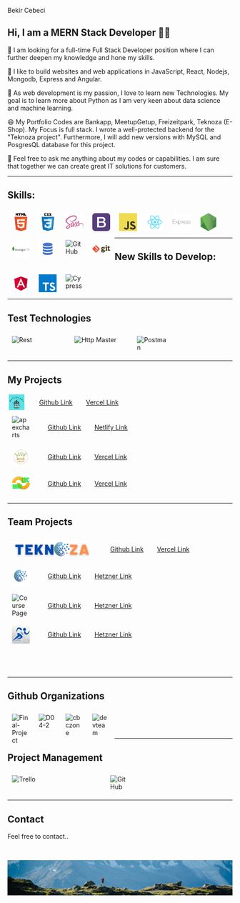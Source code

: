 Bekir Cebeci

## Hi, I am a MERN Stack Developer 👩‍💻

🔭 I am looking for a full-time Full Stack Developer position where I can further deepen my knowledge and hone my skills.

🌱 I like to build websites and web applications in JavaScript, React, Nodejs, Mongodb, Express and Angular.

👯 As web development is my passion, I love to learn new Technologies. My goal is to learn more about Python as I am very keen about data science and machine learning.

😄 My Portfolio Codes are Bankapp, MeetupGetup, Freizeitpark, Teknoza (E-Shop). My Focus is full stack. I wrote a well-protected backend for the "Teknoza project". Furthermore, I will add new versions with MySQL and PosgresQL database for this project.

💬 Feel free to ask me anything about my codes or capabilities. I am sure that together we can create great IT solutions for customers.

---

## Skills:

<img align="left" alt="HTML5" width="40px" style="margin:10px;" src="https://raw.githubusercontent.com/github/explore/80688e429a7d4ef2fca1e82350fe8e3517d3494d/topics/html/html.png" />

<img align="left" alt="CSS3" width="40px" style="margin:10px;" src="https://raw.githubusercontent.com/github/explore/80688e429a7d4ef2fca1e82350fe8e3517d3494d/topics/css/css.png" />

<img align="left" alt="Sass" width="40px" style="margin:10px;" src="https://raw.githubusercontent.com/github/explore/80688e429a7d4ef2fca1e82350fe8e3517d3494d/topics/sass/sass.png" />

<img align="left" alt="Bootstrap" width="40px" style="margin:10px;" src="https://raw.githubusercontent.com/github/explore/80688e429a7d4ef2fca1e82350fe8e3517d3494d/topics/bootstrap/bootstrap.png" />

<img align="left" alt="JavaScript" width="40px" style="margin:10px;" src="https://raw.githubusercontent.com/github/explore/80688e429a7d4ef2fca1e82350fe8e3517d3494d/topics/javascript/javascript.png" />

<img align="left" alt="React" width="40px" style="margin:10px;" src="https://raw.githubusercontent.com/github/explore/80688e429a7d4ef2fca1e82350fe8e3517d3494d/topics/react/react.png" />

<img align="left" alt="Express" width="40px" style="margin:10px;" src="https://raw.githubusercontent.com/github/explore/80688e429a7d4ef2fca1e82350fe8e3517d3494d/topics/express/express.png" />

<img align="left" alt="Node.js" width="40px" style="margin:10px;" src="https://raw.githubusercontent.com/github/explore/80688e429a7d4ef2fca1e82350fe8e3517d3494d/topics/nodejs/nodejs.png" />

<img align="left" alt="Mongodb" width="40px" style="margin:10px;" src="https://raw.githubusercontent.com/github/explore/80688e429a7d4ef2fca1e82350fe8e3517d3494d/topics/mongodb/mongodb.png" />

<img align="left" alt="SQL" width="40px" style="margin:10px;" src="https://raw.githubusercontent.com/github/explore/80688e429a7d4ef2fca1e82350fe8e3517d3494d/topics/sql/sql.png" />

<img align="left" alt="GitHub" width="40px" style="margin:10px;" src="https://github.githubassets.com/images/modules/logos_page/GitHub-Mark.png" />

<img align="left" alt="Git" width="40px" style="margin:10px;" src="https://raw.githubusercontent.com/github/explore/80688e429a7d4ef2fca1e82350fe8e3517d3494d/topics/git/git.png" />

<br />
<br />
<br />

---

## New Skills to Develop:

<img align="left" alt="Angular" width="40px" style="margin:10px;"  src="https://raw.githubusercontent.com/github/explore/80688e429a7d4ef2fca1e82350fe8e3517d3494d/topics/angular/angular.png" />

<img align="left" alt="Typescript" width="40px" style="margin:10px;" src="https://raw.githubusercontent.com/github/explore/80688e429a7d4ef2fca1e82350fe8e3517d3494d/topics/typescript/typescript.png" />

<img align="left" alt="Cypress" width="40px" style="margin:10px;"  src="https://brandfetch.com/_next/image?url=https%3A%2F%2Fasset.brandfetch.io%2FidIq_kF0rb%2Fidv3zwmSiY.jpeg&w=1920&q=75" />

<br />
<br />
<br />

---

## Test Technologies

<img align="left" alt="Rest" width="120px" style="margin:10px;"  src="https://www.softwaretestinghelp.com/wp-content/qa/uploads/2017/04/VREST-Logo.jpg" />

<img align="left" alt="Http Master" width="120px" style="margin:10px;"  src="https://www.softwaretestinghelp.com/wp-content/qa/uploads/2017/04/HttpMaster-Logo.jpg" />

<img align="left" alt="Postman" width="70px" style="margin:10px;"  src="https://mms.businesswire.com/media/20190619005152/en/728506/23/pm-logo-vert%402x-100.jpg" />

<br />
<br />
<br />

---

## My Projects

<div style="display:flex;justify-content:flex-start;align-items:center;gap:30px;">

<img align="left" alt="Freizeitpark" width="35px" style="margin:3px;" src="./public/images/matiguland-logo-2.png" />
<a href="https://freizeitpark.vercel.app/">Github Link</a>
<a href="https://freizeitpark.vercel.app/">Vercel Link</a>
</div>

<div style="display:flex;justify-content:flex-start;align-items:center;gap:30px;">
<img align="left" alt="apexcharts" width="40px" style="margin:10px;" src="https://avatars.githubusercontent.com/u/37190687?s=200&v=4"/>

<a href="https://freizeitpark.vercel.app/">Github Link</a>

<a href="https://apexchart-navbar-reactvite.netlify.app/">Netlify Link</a>

</div>

<div style="display:flex;justify-content:flex-start;align-items:center;gap:30px;">
<img align="left" alt="meetupgetup" width="40px" style="margin:10px;" src="./public/images/meetupgetup.png" />

<a href="https://freizeitpark.vercel.app/">Github Link</a>

<a href="https://basic-streamingapp.vercel.app/allmeetups">Vercel Link</a>

</div>

<div style="display:flex;justify-content:flex-start;align-items:center;gap:30px;">
<img align="left" alt="CBC Bank" width="40px" style="margin:10px;" src="./public/images/icon.png" />

<a href="https://freizeitpark.vercel.app/">Github Link</a>

<a href="https://bankmodel-js-jsonserver.vercel.app/">Vercel Link</a>

</div>

---

## Team Projects

<div style="display:flex;justify-content:flex-start;align-items:center;gap:30px;">
<img align="left" alt="Teknoza" width="180px" style="margin:10px;" src="./public/images/logo-teknoza.png" />

<a href="https://github.com/final-project-onlineshop/teknoza">Github Link</a>

<a href="https://bankmodel-js-jsonserver.vercel.app/">Vercel Link</a>

</div>

<div style="display:flex;justify-content:flex-start;align-items:center;gap:30px;">
<img align="left" alt="backend-teknoza" width="40px" style="margin:10px;" src="./public/images/tknz.png" />

<a href="https://github.com/final-project-onlineshop/teknoza">Github Link</a>

<a href="https://teknoza-backend.bscebeci.de/api/products">Hetzner Link</a>

</div>

<div style="display:flex;justify-content:flex-start;align-items:center;gap:30px;">
<img align="left" alt="Course Page" width="40px" style="margin:10px;" src="https://avatars.githubusercontent.com/u/92315585?s=200&v=4" />

<a href="https://github.com/D04-2/DCI-Course">Github Link</a>

<a href="https://teknoza-backend.bscebeci.de/api/products">Hetzner Link</a>

</div>

<div style="display:flex;justify-content:flex-start;align-items:center;gap:30px;">
<img align="left" alt="EAD" width="40px" style="margin:10px;" src="./public/images/EAD.png" />

<a href="https://github.com/cbczone/ead-shop">Github Link</a>

<a href="https://teknoza-backend.bscebeci.de/api/products">Hetzner Link</a>

</div>

<br />
<br />
<br />

---

## Github Organizations

[<img align="left" alt="Final-Project" width="40px" style="margin:10px;" src="https://avatars.githubusercontent.com/u/112622793?s=200&v=4" />](https://github.com/final-project-onlineshop)

[<img align="left" alt="D04-2" width="40px" style="margin:10px;" src="https://avatars.githubusercontent.com/u/92315585?s=200&v=4" />](https://github.com/D04-2)

[<img align="left" alt="cbczone" width="40px" style="margin:10px;" src="https://avatars.githubusercontent.com/u/114934589?s=200&v=4" />](https://github.com/cbczone)

[<img align="left" alt="devteam" width="40px" style="margin:10px;" src="https://avatars.githubusercontent.com/u/105494394?s=200&v=4" />](https://github.com/bc-organization-devteam)

<br />
<br />
<br />

---

## Project Management

[<img align="left" alt="Trello" width="200px" style="margin:10px;"  src="https://upload.wikimedia.org/wikipedia/commons/thumb/7/7a/Trello-logo-blue.svg/2560px-Trello-logo-blue.svg.png" />](https://github.com/D04-2/DCI-Course)

[<img align="left" alt="GitHub" width="40px" style="margin:10px;" src="https://github.githubassets.com/images/modules/logos_page/GitHub-Mark.png" />](https://github.com/orgs/final-project-onlineshop/projects/2/views/5)

<br />
<br />
<br />

---

## Contact

Feel free to contact..

<br/>

![logo](./public/images/footer.png)

<!--
**bekircbc/bekircbc** is a ✨ _special_ ✨ repository because its `README.md` (this file) appears on your GitHub profile.

Here are some ideas to get you started:

- 🔭 I’m currently working on ...
- 🌱 I’m currently learning ...
- 👯 I’m looking to collaborate on ...
- 🤔 I’m looking for help with ...
- 💬 Ask me about ...
- 📫 How to reach me: ...
- 😄 Pronouns: ...
- ⚡ Fun fact: ...
-->
